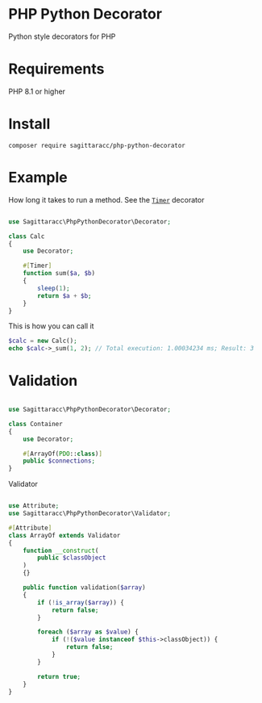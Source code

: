 # PHP Python Decorator
Python style decorators for PHP

# Requirements
PHP 8.1 or higher

# Install
`composer require sagittaracc/php-python-decorator`

# Example
How long it takes to run a method. See the [`Timer`](https://github.com/sagittaracc/php-python-decorator/blob/main/tests/decorators/Timer.php) decorator
```php

use Sagittaracc\PhpPythonDecorator\Decorator;

class Calc
{
    use Decorator;

    #[Timer]
    function sum($a, $b)
    {
        sleep(1);
        return $a + $b;
    }
}
```
This is how you can call it
```php
$calc = new Calc();
echo $calc->_sum(1, 2); // Total execution: 1.00034234 ms; Result: 3
```

# Validation
```php

use Sagittaracc\PhpPythonDecorator\Decorator;

class Container
{
    use Decorator;

    #[ArrayOf(PDO::class)]
    public $connections;
}
```
Validator
```php

use Attribute;
use Sagittaracc\PhpPythonDecorator\Validator;

#[Attribute]
class ArrayOf extends Validator
{
    function __construct(
        public $classObject
    )
    {}

    public function validation($array)
    {
        if (!is_array($array)) {
            return false;
        }

        foreach ($array as $value) {
            if (!($value instanceof $this->classObject)) {
                return false;
            }
        }

        return true;
    }
}
```